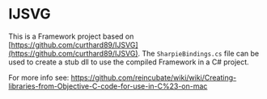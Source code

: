 IJSVG
=====
This is a Framework project based on [https://github.com/curthard89/IJSVG](https://github.com/curthard89/IJSVG). The `SharpieBindings.cs` file can be used to create a stub dll to use the compiled Framework in a C# project.

For more info see: https://github.com/reincubate/wiki/wiki/Creating-libraries-from-Objective-C-code-for-use-in-C%23-on-mac

